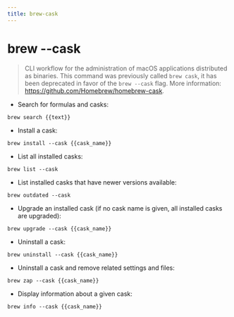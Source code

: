 ```yaml
---
title: brew-cask
---
```

# brew --cask

> CLI workflow for the administration of macOS applications distributed as binaries.
> This command was previously called `brew cask`, it has been deprecated in favor of the `brew --cask` flag.
> More information: <https://github.com/Homebrew/homebrew-cask>.

- Search for formulas and casks:

`brew search {{text}}`

- Install a cask:

`brew install --cask {{cask_name}}`

- List all installed casks:

`brew list --cask`

- List installed casks that have newer versions available:

`brew outdated --cask`

- Upgrade an installed cask (if no cask name is given, all installed casks are upgraded):

`brew upgrade --cask {{cask_name}}`

- Uninstall a cask:

`brew uninstall --cask {{cask_name}}`

- Uninstall a cask and remove related settings and files:

`brew zap --cask {{cask_name}}`

- Display information about a given cask:

`brew info --cask {{cask_name}}`
